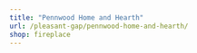 ```yaml
---
title: "Pennwood Home and Hearth"
url: /pleasant-gap/pennwood-home-and-hearth/
shop: fireplace
---
```

